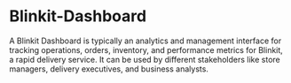 # Blinkit-Dashboard
A Blinkit Dashboard is typically an analytics and management interface for tracking operations, orders, inventory, and performance metrics for Blinkit, a rapid delivery service. It can be used by different stakeholders like store managers, delivery executives, and business analysts.
